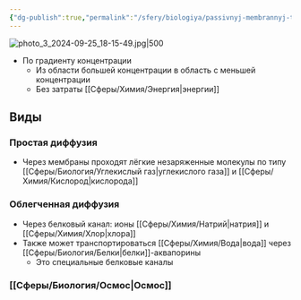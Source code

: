 ```yaml
---
{"dg-publish":true,"permalink":"/sfery/biologiya/passivnyj-membrannyj-transport/","tags":["Общаябиология"]}
---
```


![photo_3_2024-09-25_18-15-49.jpg|500](/img/user/%D0%90%D1%80%D1%85%D0%B8%D0%B2/%D0%9A%D1%8D%D1%88/photo_3_2024-09-25_18-15-49.jpg)
- По градиенту концентрации 
	- Из области большей концентрации в область с меньшей концентрации
	- Без затраты [[Сферы/Химия/Энергия\|энергии]] 
## Виды
### Простая диффузия 
-  Через мембраны проходят лёгкие незаряженные молекулы по типу [[Сферы/Биология/Углекислый газ\|углекислого газа]] и [[Сферы/Химия/Кислород\|кислорода]]
### Облегченная диффузия
- Через белковый канал: ионы [[Сферы/Химия/Натрий\|натрия]] и [[Сферы/Химия/Хлор\|хлора]]
- Также может транспортироваться [[Сферы/Химия/Вода\|вода]] через [[Сферы/Биология/Белки\|белки]]-аквапорины
	- Это специальные белковые каналы 
### [[Сферы/Биология/Осмос\|Осмос]] 